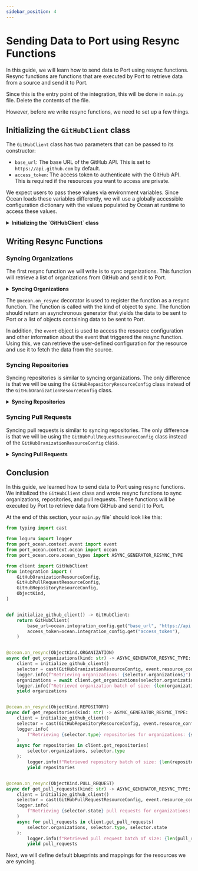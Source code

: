 ```yaml
---
sidebar_position: 4
---
```


# Sending Data to Port using Resync Functions

In this guide, we will learn how to send data to Port using resync functions. Resync functions are functions that are executed by Port to retrieve data from a source and send it to Port.

Since this is the entry point of the integration, this will be done in `main.py` file. Delete the contents of the file.

However, before we write resync functions, we need to set up a few things.


## Initializing the `GitHubClient` class
The `GitHubClient` class has two parameters that can be passed to its constructor:

- `base_url`: The base URL of the GitHub API. This is set to `https://api.github.com` by default.
- `access_token`: The access token to authenticate with the GitHub API. This is required if the resources you want to access are private.

We expect users to pass these values via environment variables. Since Ocean loads these variables differently, we will use a globally accessible configuration dictionary with the values  populated by Ocean at runtime to access these values.



<details>

<summary><b>Initializing the `GitHubClient` class</b></summary>

```python showLineNumbers
// highlight-start
from port_ocean.context.ocean import ocean

from client import GitHubClient


def initialize_github_client() -> GitHubClient:
    return GitHubClient(
        base_url=ocean.integration_config.get("base_url", "https://api.github.com"),
        access_token=ocean.integration_config.get("access_token"),
    )

// highlight-end

```

</details>


## Writing Resync Functions
### Syncing Organizations
The first resync function we will write is to sync organizations. This function will retrieve a list of organizations from GitHub and send it to Port.

<details>

<summary><b>Syncing Organizations</b></summary>

```python showLineNumbers
// highlight-start
from typing import cast

from loguru import logger
from port_ocean.context.event import event
// highlight-end
from port_ocean.context.ocean import ocean
// highlight-next-line
from port_ocean.core.ocean_types import ASYNC_GENERATOR_RESYNC_TYPE

from client import GitHubClient
// highlight-start
from integration import (
    ObjectKind,
    GitHubOranizationResourceConfig,
)
// highlight-end



@ocean.on_resync(ObjectKind.ORGANIZATION)
async def get_organizations(
    kind: str
) -> ASYNC_GENERATOR_RESYNC_TYPE:
    client = initialize_github_client()
    selector = cast(GitHubOranizationResourceConfig, event.resource_config).selector
    logger.info(f"Retrieving organizations: {selector.organizations}")
    organizations = await client.get_organizations(selector.organizations)
    logger.info(f"Retrieved organization batch of size: {len(organizations)}")
    yield organizations

```

</details>

The `@ocean.on_resync` decorator is used to register the function as a resync function. The function is called with the kind of object to sync. The function should return an asynchronous generator that yields the data to be sent to Port or a list of objects containing data to be sent to Port.

In addition, the `event` object is used to access the resource configuration and other information about the event that triggered the resync function. Using this, we can retrieve the user-defined configuration for the resource and use it to fetch the data from the source.

### Syncing Repositories
Syncing repositories is similar to syncing organizations. The only difference is that we will be using the `GitHubRepositoryResourceConfig` class instead of the `GitHubOranizationResourceConfig` class.

<details>

<summary><b>Syncing Repositories</b></summary>

```python showLineNumbers
# rest of the imports
from integration import (
    ObjectKind,
    GitHubOranizationResourceConfig,
// highlight-next-line
    GitHubRepositoryResourceConfig,
)


# rest of the code


// highlight-start
@ocean.on_resync(ObjectKind.REPOSITORY)
async def get_repositories(
    kind: str
) -> ASYNC_GENERATOR_RESYNC_TYPE:
    client = initialize_github_client()
    selector = cast(GitHubRepositoryResourceConfig, event.resource_config).selector
    logger.info(f"Retrieving {selector.type} repositories for organizations: {selector.organizations}")
    async for repositories in client.get_repositories(
        selector.organizations,
        selector.type
    ):
        logger.info(f"Retrieved repository batch of size: {len(repositories)}")
        yield repositories

// highlight-end

```

</details>

### Syncing Pull Requests
Syncing pull requests is similar to syncing repositories. The only difference is that we will be using the `GitHubPullRequestResourceConfig` class instead of the `GitHubOranizationResourceConfig` class.


<details>

<summary><b>Syncing Pull Requests</b></summary>

```python showLineNumbers
# rest of the imports
from integration import (
    ObjectKind,
    GitHubOranizationResourceConfig,
    GitHubRepositoryResourceConfig,
// highlight-next-line
    GitHubPullRequestResourceConfig,
)


# rest of the code

@ocean.on_resync(ObjectKind.PULL_REQUEST)
async def get_pull_requests(
    kind: str
) -> ASYNC_GENERATOR_RESYNC_TYPE:
    client = initialize_github_client()
    selector = cast(GitHubPullRequestResourceConfig, event.resource_config).selector
    logger.info(f"Retrieving {selector.state} pull requests for organizations: {selector.organizations}")
    async for pull_requests in client.get_pull_requests(
        selector.organizations,
        selector.type,
        selector.state
    ):
        logger.info(f"Retrieved pull request batch of size: {len(pull_requests)}")
        yield pull_requests

```

</details>


## Conclusion
In this guide, we learned how to send data to Port using resync functions. We initialized the `GitHubClient` class and wrote resync functions to sync organizations, repositories, and pull requests. These functions will be executed by Port to retrieve data from GitHub and send it to Port.

At the end of this section, your `main.py` file` should look like this:

```python showLineNumbers
from typing import cast

from loguru import logger
from port_ocean.context.event import event
from port_ocean.context.ocean import ocean
from port_ocean.core.ocean_types import ASYNC_GENERATOR_RESYNC_TYPE

from client import GitHubClient
from integration import (
    GitHubOranizationResourceConfig,
    GitHubPullRequestResourceConfig,
    GitHubRepositoryResourceConfig,
    ObjectKind,
)


def initialize_github_client() -> GitHubClient:
    return GitHubClient(
        base_url=ocean.integration_config.get("base_url", "https://api.github.com"),
        access_token=ocean.integration_config.get("access_token"),
    )


@ocean.on_resync(ObjectKind.ORGANIZATION)
async def get_organizations(kind: str) -> ASYNC_GENERATOR_RESYNC_TYPE:
    client = initialize_github_client()
    selector = cast(GitHubOranizationResourceConfig, event.resource_config).selector
    logger.info(f"Retrieving organizations: {selector.organizations}")
    organizations = await client.get_organizations(selector.organizations)
    logger.info(f"Retrieved organization batch of size: {len(organizations)}")
    yield organizations


@ocean.on_resync(ObjectKind.REPOSITORY)
async def get_repositories(kind: str) -> ASYNC_GENERATOR_RESYNC_TYPE:
    client = initialize_github_client()
    selector = cast(GitHubRepositoryResourceConfig, event.resource_config).selector
    logger.info(
        f"Retrieving {selector.type} repositories for organizations: {selector.organizations}"
    )
    async for repositories in client.get_repositories(
        selector.organizations, selector.type
    ):
        logger.info(f"Retrieved repository batch of size: {len(repositories)}")
        yield repositories


@ocean.on_resync(ObjectKind.PULL_REQUEST)
async def get_pull_requests(kind: str) -> ASYNC_GENERATOR_RESYNC_TYPE:
    client = initialize_github_client()
    selector = cast(GitHubPullRequestResourceConfig, event.resource_config).selector
    logger.info(
        f"Retrieving {selector.state} pull requests for organizations: {selector.organizations}"
    )
    async for pull_requests in client.get_pull_requests(
        selector.organizations, selector.type, selector.state
    ):
        logger.info(f"Retrieved pull request batch of size: {len(pull_requests)}")
        yield pull_requests

```

</details>

Next, we will define default blueprints and mappings for the resources we are syncing.
